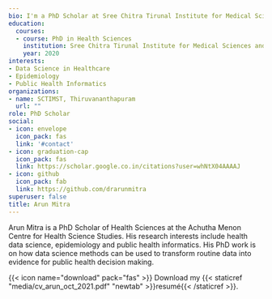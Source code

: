 ```yaml
---
bio: I'm a PhD Scholar at Sree Chitra Tirunal Institute for Medical Sciences and Technology
education:
  courses:
  - course: PhD in Health Sciences
    institution: Sree Chitra Tirunal Institute for Medical Sciences and Technology
    year: 2020
interests:
- Data Science in Healthcare
- Epidemiology
- Public Health Informatics
organizations:
- name: SCTIMST, Thiruvananthapuram
  url: ""
role: PhD Scholar
social:
- icon: envelope
  icon_pack: fas
  link: '#contact'
- icon: graduation-cap
  icon_pack: fas
  link: https://scholar.google.co.in/citations?user=whNtX04AAAAJ
- icon: github
  icon_pack: fab
  link: https://github.com/drarunmitra
superuser: false
title: Arun Mitra
---
```


Arun Mitra is a PhD Scholar of Health Sciences at the Achutha Menon Centre for Health Science Studies. His research interests include health data science, epidemiology and public health informatics. His PhD work is on how data science methods can be used to transform routine data into evidence for public health decision making.

{{< icon name="download" pack="fas" >}} Download my {{< staticref "media/cv_arun_oct_2021.pdf" "newtab" >}}resumé{{< /staticref >}}.
